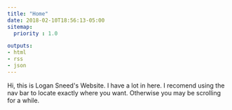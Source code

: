 ```yaml
---
title: "Home"
date: 2018-02-10T18:56:13-05:00
sitemap:
  priority : 1.0

outputs:
- html
- rss
- json
---
```

Hi, this is Logan Sneed's Website. I have a lot in here. I recomend using the nav bar to locate exactly where you want. Otherwise you may be scrolling for a while.